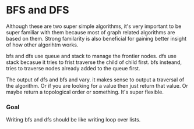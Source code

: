 # BFS and DFS

Although these are two super simple algorithms, it's very important to be super familiar with them because most of graph related algorithms are based on them. Strong familarity is also beneficial for gaining better insight of how other algorihtm works.

bfs and dfs use queue and stack to manage the frontier nodes. dfs use stack becasue it tries to frist traverse the child of child first. bfs insteand, tries to traverse nodes already added to the queue first.

The output of dfs and bfs and vary. it makes sense to output a traversal of the algorithm. Or if you are looking for a value then just return that value. Or maybe return a topological order or something. It's super flexible.

### Goal

Writing bfs and dfs should be like writing loop over lists.
